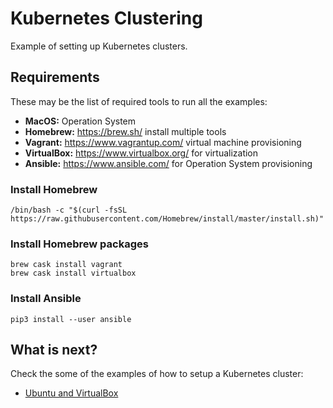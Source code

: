 # Kubernetes Clustering

Example of setting up Kubernetes clusters.

## Requirements

These may be the list of required tools to run all the examples:

- **MacOS:** Operation System
- **Homebrew:** https://brew.sh/ install multiple tools
- **Vagrant:** https://www.vagrantup.com/ virtual machine provisioning
- **VirtualBox:** https://www.virtualbox.org/ for virtualization
- **Ansible:** https://www.ansible.com/ for Operation System provisioning

### Install Homebrew

```shell
/bin/bash -c "$(curl -fsSL https://raw.githubusercontent.com/Homebrew/install/master/install.sh)"
```

### Install Homebrew packages

```shell
brew cask install vagrant
brew cask install virtualbox
```

### Install Ansible

```shell
pip3 install --user ansible
```

## What is next?

Check the some of the examples of how to setup a Kubernetes cluster:

- [Ubuntu and VirtualBox](./clusters/ubuntu-virtualbox/README.md)
